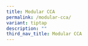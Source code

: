 ```yaml
---
title: Modular CCA
permalink: /modular-cca/
variant: tiptap
description: ""
third_nav_title: Modular CCA
---
```

